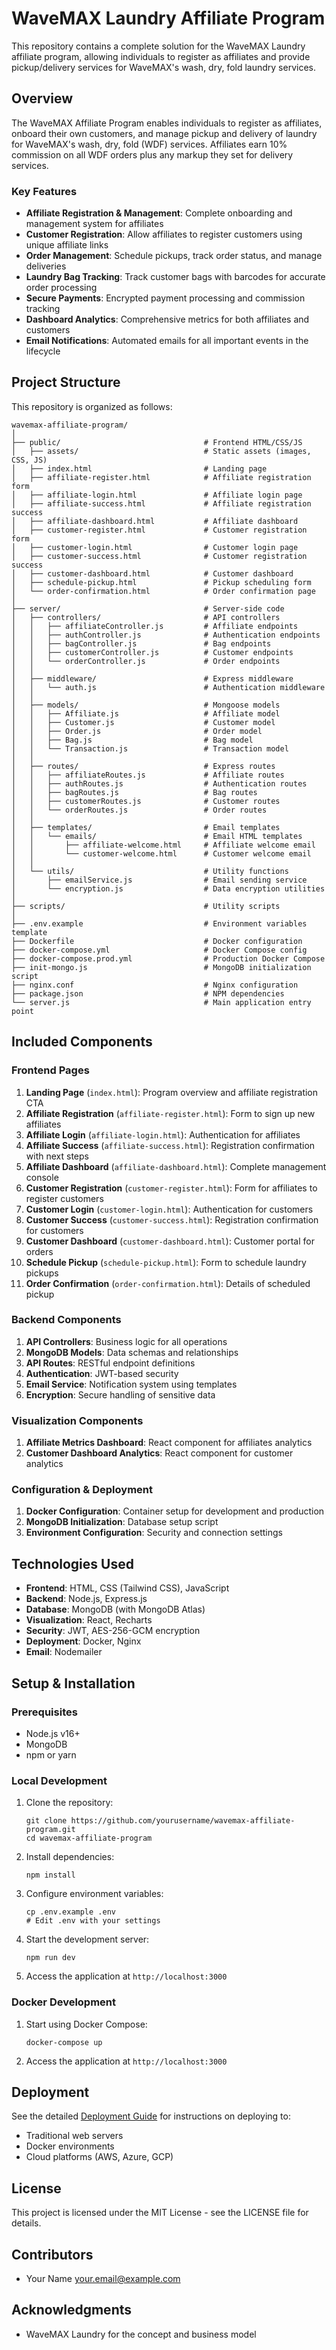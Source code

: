 # WaveMAX Laundry Affiliate Program

This repository contains a complete solution for the WaveMAX Laundry affiliate program, allowing individuals to register as affiliates and provide pickup/delivery services for WaveMAX's wash, dry, fold laundry services.

## Overview

The WaveMAX Affiliate Program enables individuals to register as affiliates, onboard their own customers, and manage pickup and delivery of laundry for WaveMAX's wash, dry, fold (WDF) services. Affiliates earn 10% commission on all WDF orders plus any markup they set for delivery services.

### Key Features

- **Affiliate Registration & Management**: Complete onboarding and management system for affiliates
- **Customer Registration**: Allow affiliates to register customers using unique affiliate links
- **Order Management**: Schedule pickups, track order status, and manage deliveries
- **Laundry Bag Tracking**: Track customer bags with barcodes for accurate order processing
- **Secure Payments**: Encrypted payment processing and commission tracking
- **Dashboard Analytics**: Comprehensive metrics for both affiliates and customers
- **Email Notifications**: Automated emails for all important events in the lifecycle

## Project Structure

This repository is organized as follows:

```
wavemax-affiliate-program/
│
├── public/                                # Frontend HTML/CSS/JS
│   ├── assets/                            # Static assets (images, CSS, JS)
│   ├── index.html                         # Landing page
│   ├── affiliate-register.html            # Affiliate registration form
│   ├── affiliate-login.html               # Affiliate login page
│   ├── affiliate-success.html             # Affiliate registration success
│   ├── affiliate-dashboard.html           # Affiliate dashboard
│   ├── customer-register.html             # Customer registration form
│   ├── customer-login.html                # Customer login page
│   ├── customer-success.html              # Customer registration success
│   ├── customer-dashboard.html            # Customer dashboard
│   ├── schedule-pickup.html               # Pickup scheduling form
│   └── order-confirmation.html            # Order confirmation page
│
├── server/                                # Server-side code
│   ├── controllers/                       # API controllers
│   │   ├── affiliateController.js         # Affiliate endpoints
│   │   ├── authController.js              # Authentication endpoints 
│   │   ├── bagController.js               # Bag endpoints
│   │   ├── customerController.js          # Customer endpoints
│   │   └── orderController.js             # Order endpoints
│   │
│   ├── middleware/                        # Express middleware
│   │   └── auth.js                        # Authentication middleware
│   │
│   ├── models/                            # Mongoose models
│   │   ├── Affiliate.js                   # Affiliate model
│   │   ├── Customer.js                    # Customer model
│   │   ├── Order.js                       # Order model
│   │   ├── Bag.js                         # Bag model
│   │   └── Transaction.js                 # Transaction model
│   │
│   ├── routes/                            # Express routes
│   │   ├── affiliateRoutes.js             # Affiliate routes
│   │   ├── authRoutes.js                  # Authentication routes
│   │   ├── bagRoutes.js                   # Bag routes
│   │   ├── customerRoutes.js              # Customer routes
│   │   └── orderRoutes.js                 # Order routes
│   │
│   ├── templates/                         # Email templates
│   │   └── emails/                        # Email HTML templates
│   │       ├── affiliate-welcome.html     # Affiliate welcome email
│   │       └── customer-welcome.html      # Customer welcome email
│   │
│   └── utils/                             # Utility functions
│       ├── emailService.js                # Email sending service
│       └── encryption.js                  # Data encryption utilities
│
├── scripts/                               # Utility scripts
│
├── .env.example                           # Environment variables template
├── Dockerfile                             # Docker configuration
├── docker-compose.yml                     # Docker Compose config
├── docker-compose.prod.yml                # Production Docker Compose
├── init-mongo.js                          # MongoDB initialization script
├── nginx.conf                             # Nginx configuration
├── package.json                           # NPM dependencies
└── server.js                              # Main application entry point
```

## Included Components

### Frontend Pages

1. **Landing Page** (`index.html`): Program overview and affiliate registration CTA
2. **Affiliate Registration** (`affiliate-register.html`): Form to sign up new affiliates
3. **Affiliate Login** (`affiliate-login.html`): Authentication for affiliates
4. **Affiliate Success** (`affiliate-success.html`): Registration confirmation with next steps
5. **Affiliate Dashboard** (`affiliate-dashboard.html`): Complete management console
6. **Customer Registration** (`customer-register.html`): Form for affiliates to register customers
7. **Customer Login** (`customer-login.html`): Authentication for customers
8. **Customer Success** (`customer-success.html`): Registration confirmation for customers
9. **Customer Dashboard** (`customer-dashboard.html`): Customer portal for orders
10. **Schedule Pickup** (`schedule-pickup.html`): Form to schedule laundry pickups
11. **Order Confirmation** (`order-confirmation.html`): Details of scheduled pickup

### Backend Components

1. **API Controllers**: Business logic for all operations
2. **MongoDB Models**: Data schemas and relationships
3. **API Routes**: RESTful endpoint definitions
4. **Authentication**: JWT-based security
5. **Email Service**: Notification system using templates
6. **Encryption**: Secure handling of sensitive data

### Visualization Components

1. **Affiliate Metrics Dashboard**: React component for affiliates analytics
2. **Customer Dashboard Analytics**: React component for customer analytics

### Configuration & Deployment

1. **Docker Configuration**: Container setup for development and production
2. **MongoDB Initialization**: Database setup script
3. **Environment Configuration**: Security and connection settings

## Technologies Used

- **Frontend**: HTML, CSS (Tailwind CSS), JavaScript
- **Backend**: Node.js, Express.js
- **Database**: MongoDB (with MongoDB Atlas)
- **Visualization**: React, Recharts
- **Security**: JWT, AES-256-GCM encryption
- **Deployment**: Docker, Nginx
- **Email**: Nodemailer

## Setup & Installation

### Prerequisites

- Node.js v16+
- MongoDB
- npm or yarn

### Local Development

1. Clone the repository:
   ```
   git clone https://github.com/yourusername/wavemax-affiliate-program.git
   cd wavemax-affiliate-program
   ```

2. Install dependencies:
   ```
   npm install
   ```

3. Configure environment variables:
   ```
   cp .env.example .env
   # Edit .env with your settings
   ```

4. Start the development server:
   ```
   npm run dev
   ```

5. Access the application at `http://localhost:3000`

### Docker Development

1. Start using Docker Compose:
   ```
   docker-compose up
   ```

2. Access the application at `http://localhost:3000`

## Deployment

See the detailed [Deployment Guide](docs/deployment/README.md) for instructions on deploying to:

- Traditional web servers
- Docker environments
- Cloud platforms (AWS, Azure, GCP)

## License

This project is licensed under the MIT License - see the LICENSE file for details.

## Contributors

- Your Name <your.email@example.com>

## Acknowledgments

- WaveMAX Laundry for the concept and business model
